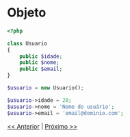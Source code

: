 # Objeto

```php
<?php

class Usuario
{
    public $idade;
    public $nome;
    public $email;
}

$usuario = new Usuario();

$usuario->idade = 20;
$usuario->nome = 'Nome do usuário';
$usuario->email = 'email@dominio.com';
```

[<< Anterior](https://github.com/agenciasys/as-capacita/blob/master/PHP-OO/Classes.md#classes)
|
[Próximo >>](https://github.com/agenciasys/as-capacita/blob/master/PHP-OO/Metodo.md#m%C3%A9todo)
